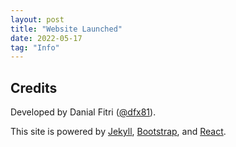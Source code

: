 ```yaml
---
layout: post
title: "Website Launched"
date: 2022-05-17
tag: "Info"
---
```


## Credits

Developed by Danial Fitri ([@dfx81](https://github.com/dfx81)).

This site is powered by [Jekyll](http://jekyllrb.com), [Bootstrap](https://getbootstrap.com/), and [React](https://reactjs.org/).